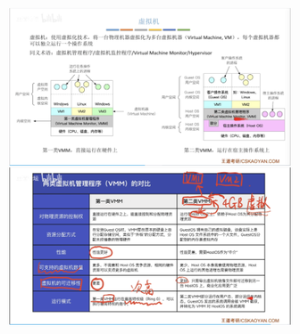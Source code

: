 


![输入图片说明](/imgs/2025-07-26/gnFnCEcaLaqpqw2f.png)
![输入图片说明](/imgs/2025-07-26/hZG8iVKGUJ9GPrZe.png)
<!--stackedit_data:
eyJoaXN0b3J5IjpbNzcyMTc1Mjc5LDQ0MDkwNTYxOV19
-->